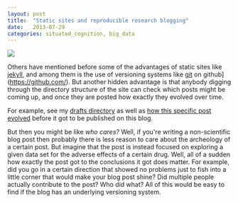 ```yaml
---
layout: post
title:  "Static sites and reproducible research blogging"
date:   2013-07-29
categories: situated_cognition, big_data
---
```


![](http://hq.scisdragons.net/xkruger/files/2011/08/Archeology.jpg)


Others have mentioned before some of the advantages of static sites like [jekyll](http://jekyllrb.com/), and among them is the use of versioning systems like [git](http://git-scm.com/book) on github](https://github.com/). But another hidden advantage is that anybody digging through the directory structure of the site can check which posts might be coming up, and once they are posted how exactly they evolved over time.

For example, see my [drafts directory](https://github.com/rpietro/rpietro.github.io/tree/master/_drafts) as well as [how this specific post evolved](https://github.com/rpietro/rpietro.github.io/blob/master/_drafts/2013-07-29-blog_archeology.markdown) before it got to be published on this blog.

But then you might be like *who cares?* Well, if you're writing a non-scientific blog post then probably there is less reason to care about the archeology of a certain post. But imagine that the post is instead focused on exploring a given data set for the adverse effects of a certain drug. Well, all of a sudden how exactly the post got to the conclusions it got does matter. For example, did you go in a certain direction that showed no problems just to fish into a little corner that would make your blog post shine? Did multiple people actually contribute to the post? Who did what? All of this would be easy to find if the blog has an underlying versioning system.